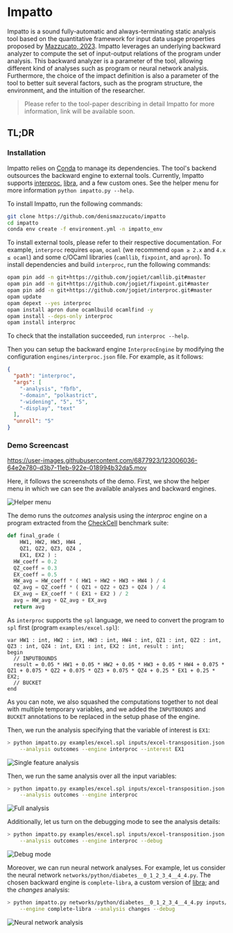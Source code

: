 # Impatto

Impatto is a sound fully-automatic and always-terminating static analysis tool based on the quantitative framework for input data usage properties proposed by [Mazzucato, 2023](https://hal.science/hal-04339001).
Impatto leverages an underlying backward analyzer to compute the set of input-output relations of the program under analysis.
This backward analyzer is a parameter of the tool, allowing different kind of analyses such as program or neural network analysis.
Furthermore, the choice of the impact definition is also a parameter of the tool to better suit several factors, such as the program structure, the environment, and the intuition of the researcher.

> Please refer to the tool-paper describing in detail Impatto for more information, link will be available soon.

## TL;DR

### Installation

Impatto relies on [Conda](https://docs.conda.io/projects/conda/en/latest/user-guide/install/index.html) to manage its dependencies. The tool's backend outsources the backward engine to external tools. Currently, Impatto supports [interproc](https://github.com/jogiet/interproc), [libra](https://github.com/caterinaurban/libra), and a few custom ones.
See the helper menu for more information `python impatto.py --help`.


To install Impatto, run the following commands:
```bash
git clone https://github.com/denismazzucato/impatto
cd impatto
conda env create -f environment.yml -n impatto_env
```

To install external tools, please refer to their respective documentation. For example, `interproc` requires `opam`, `ocaml` (we recommend `opam ≥ 2.x` and `4.x ≤ ocaml`) and some c/OCaml libraries (`camllib`, `fixpoint`, and `apron`). To install dependencies and build `interproc`, run the following commands:
```bash
opam pin add -n git+https://github.com/jogiet/camllib.git#master
opam pin add -n git+https://github.com/jogiet/fixpoint.git#master
opam pin add -n git+https://github.com/jogiet/interproc.git#master
opam update
opam depext --yes interproc
opam install apron dune ocamlbuild ocamlfind -y
opam install --deps-only interproc
opam install interproc
```
To check that the installation succeeded, run `interproc --help`.

Then you can setup the backward engine `InterprocEngine` by modifying the configuration `engines/interproc.json` file. For example, as it follows:
```json
{
  "path": "interproc",
  "args": [
    "-analysis", "fbfb",
    "-domain", "polkastrict",
    "-widening", "5", "5",
    "-display", "text"
  ],
  "unroll": "5"
}
```

### Demo Screencast


https://user-images.githubusercontent.com/6877923/123006036-64e2e780-d3b7-11eb-922e-018994b32da5.mov

Here, it follows the screenshots of the demo. First, we show the helper menu in which we can see the available analyses and backward engines.

![Helper menu](screenshots/helper-1.png)

The demo runs the *outcomes* analysis using the *interproc* engine on a program extracted from the [CheckCell](https://doi.org/10.1145/2660193.2660207) benchmark suite:
```python
def final_grade (
    HW1, HW2, HW3, HW4 ,
    QZ1, QZ2, QZ3, QZ4 ,
    EX1, EX2 ) :
  HW_coeff = 0.2
  QZ_coeff = 0.3
  EX_coeff = 0.5
  HW_avg = HW_coeff * ( HW1 + HW2 + HW3 + HW4 ) / 4
  QZ_avg = QZ_coeff * ( QZ1 + QZ2 + QZ3 + QZ4 ) / 4
  EX_avg = EX_coeff * ( EX1 + EX2 ) / 2
  avg = HW_avg + QZ_avg + EX_avg
  return avg
```

As `interproc` supports the `spl` language, we need to convert the program to `spl` first (program `examples/excel.spl`):
```spl
var HW1 : int, HW2 : int, HW3 : int, HW4 : int, QZ1 : int, QZ2 : int, QZ3 : int, QZ4 : int, EX1 : int, EX2 : int, result : int;
begin
  // INPUTBOUNDS
  result = 0.05 * HW1 + 0.05 * HW2 + 0.05 * HW3 + 0.05 * HW4 + 0.075 * QZ1 + 0.075 * QZ2 + 0.075 * QZ3 + 0.075 * QZ4 + 0.25 * EX1 + 0.25 * EX2;
  // BUCKET
end
```

As you can note, we also squashed the computations together to not deal with multiple temporary variables, and we added the `INPUTBOUNDS` and `BUCKET` annotations to be replaced in the setup phase of the engine.

Then, we run the analysis specifying that the variable of interest is `EX1`:
```bash
> python impatto.py examples/excel.spl inputs/excel-transposition.json buckets/excel-boolean.json \
    --analysis outcomes --engine interproc --interest EX1
```

![Single feature analysis](screenshots/single-feature-excel-1.png)

Then, we run the same analysis over all the input variables:
```bash
> python impatto.py examples/excel.spl inputs/excel-transposition.json buckets/excel-boolean.json \
    --analysis outcomes --engine interproc
```

![Full analysis](screenshots/excel-1.png)

Additionally, let us turn on the debugging mode to see the analysis details:
```bash
> python impatto.py examples/excel.spl inputs/excel-transposition.json buckets/excel-boolean.json \
    --analysis outcomes --engine interproc --debug
```

![Debug mode](screenshots/excel-debug-1.png)

Moreover, we can run neural network analyses. For example, let us consider the neural network `networks/python/diabetes__0_1_2_3_4__4_4.py`. The chosen backward engine is `complete-libra`, a custom version of [libra](https://github.com/caterinaurban/libra); and the *changes* analysis:
```bash
> python impatto.py networks/python/diabetes__0_1_2_3_4__4_4.py inputs/networks.json buckets/network2.json \
    --engine complete-libra --analysis changes --debug
```

![Neural network analysis](screenshots/neural-network-1.png)




<!-- ## TODO
[ ] Decouple the abstract domain from the engine and analysis, define common interfaces. Maybe the analyzer should be coupled with the returning abstract domain since it is called externally?
[ ] Fix variable name bug (variable can be more than one character via variable mapping)
[ ] Input variable selections
[ ] Progress for intersections in the bucket analysis (when debug is active) -->